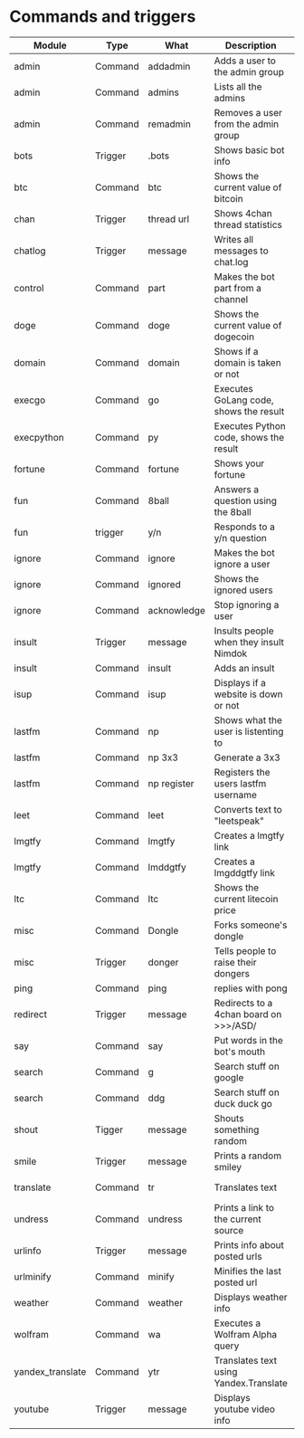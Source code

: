 Commands and triggers
======
|   Module         |  Type    |    What      |              Description                | admin  |                 Example                  |
|------------------|----------|--------------|-----------------------------------------|--------|------------------------------------------|
| admin            | Command  | addadmin     | Adds a user to the admin group          | Yes    | :addadmin shodan                         |
| admin            | Command  | admins       | Lists all the admins                    | No     | :admins                                  |
| admin            | Command  | remadmin     | Removes a user from the admin group     | Yes    | :remadmin shodan                         |
| bots             | Trigger  | .bots        | Shows basic bot info                    | No     | .bots                                    |
| btc              | Command  | btc          | Shows the current value of bitcoin      | No     | :btc                                     |
| chan             | Trigger  | thread url   | Shows 4chan thread statistics           | No     | *4chan thread*                           |
| chatlog          | Trigger  | message      | Writes all messages to chat.log         | No     | Any message                              |
| control          | Command  | part         | Makes the bot part from a channel       | Yes    | :part #/g/sicp                           |
| doge             | Command  | doge         | Shows the current value of dogecoin     | No     | :doge                                    |
| domain           | Command  | domain       | Shows if a domain is taken or not       | No     | :domain example com net io org          |
| execgo           | Command  | go           | Executes GoLang code, shows the result  | No     | :go fmt | fmt.Println ("Hello, 世界")      |
| execpython       | Command  | py           | Executes Python code, shows the result  | No     | :py print "hi"                           |
| fortune          | Command  | fortune      | Shows your fortune                      | No     | :fortune                                 |
| fun              | Command  | 8ball        | Answers a question using the 8ball      | No     | :8ball go outside?                       |
| fun              | trigger  | y/n          | Responds to a y/n question              | No     | Go outside y/n?                          |
| ignore           | Command  | ignore       | Makes the bot ignore a user             | Yes    | :ignore user1                            |
| ignore           | Command  | ignored      | Shows the ignored users                 | No     | :ignored                                 |
| ignore           | Command  | acknowledge  | Stop ignoring a user                    | Yes    | :acknowledge user1                       |
| insult           | Trigger  | message      | Insults people when they insult Nimdok  | No     | Nimdok sucks                             |
| insult           | Command  | insult       | Adds an insult                          | Yes    | :insult okay then                        |
| isup             | Command  | isup         | Displays if a website is down or not    | No     | :isup google.com                         |
| lastfm           | Command  | np           | Shows what the user is listenting to    | No     | :np                                      |
| lastfm           | Command  | np 3x3       | Generate a 3x3                          | No     | :np 3x3                                  |
| lastfm           | Command  | np register  | Registers the users lastfm username     | No     | :np register usr                         |
| leet             | Command  | leet         | Converts text to "leetspeak"            | No     | :leet hello world                        |
| lmgtfy           | Command  | lmgtfy       | Creates a lmgtfy link                   | No     | :lmgtfy something                        |
| lmgtfy           | Command  | lmddgtfy     | Creates a lmgddgtfy link                | No     | :lmddgtfy stuff                          |
| ltc              | Command  | ltc          | Shows the current litecoin price        | No     | :ltc                                     |
| misc             | Command  | Dongle       | Forks someone's dongle                  | No     | :dongle shodan                           |
| misc             | Trigger  | donger       | Tells people to raise their dongers     | No     | raise that donger                        |
| ping             | Command  | ping         | replies with pong                       | No     | :ping                                    |
| redirect         | Trigger  | message      | Redirects to a 4chan board on >>>/ASD/  | No     | >>>/g/                                   |
| say              | Command  | say          | Put words in the bot's mouth            | No     | :say hello world                         |
| search           | Command  | g            | Search stuff on google                  | No     | :g cake                                  |
| search           | Command  | ddg          | Search stuff on duck duck go            | No     | :ddg cake                                |
| shout            | Tigger   | message      | Shouts something random                 | No     | HELLO WORLD                              |
| smile            | Trigger  | message      | Prints a random smiley                  | No     | smile                                    |
| translate        | Command  | tr           | Translates text                         | No     | :tr {from auto} {to english} hello world |
| undress          | Command  | undress      | Prints a link to the current source     | No     | :undress                                 |
| urlinfo          | Trigger  | message      | Prints info about posted urls           | No     | http://example.com/                      |
| urlminify        | Command  | minify       | Minifies the last posted url            | No     | :minify                                  |
| weather          | Command  | weather      | Displays weather info                   | No     | :w tokyo                                 |
| wolfram          | Command  | wa           | Executes a Wolfram Alpha query          | No     | :wa wine in france                       |
| yandex_translate | Command  | ytr          | Translates text using Yandex.Translate  | No     | :ytr en-ja Good afternoon                |
| youtube          | Trigger  | message      | Displays youtube video info             | No     | *youtube link*                           |
